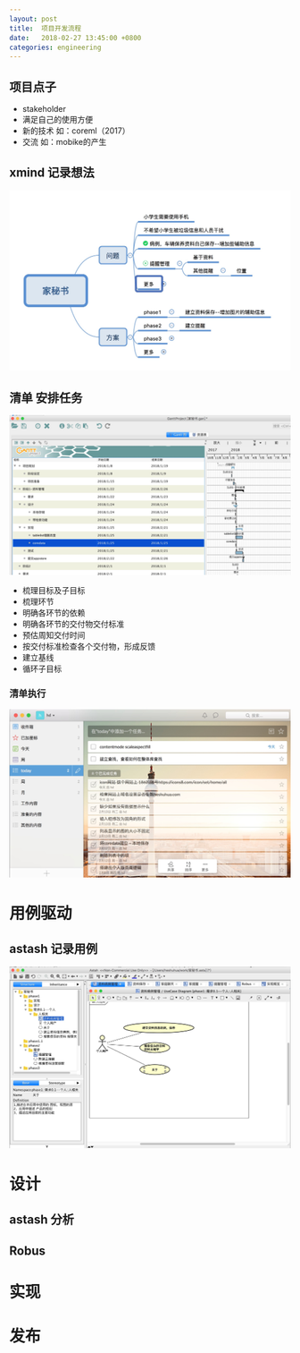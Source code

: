```yaml
---
layout: post
title:  项目开发流程
date:   2018-02-27 13:45:00 +0800
categories: engineering
---
```


## 项目点子
+ stakeholder
+ 满足自己的使用方便
+ 新的技术 如：coreml（2017）
+ 交流 如：mobike的产生

## xmind 记录想法
![任务](/assets/images/xmind.png "记录想法")

## 清单 安排任务
![任务](/assets/images/ganttu.png "任务安排")

+ 梳理目标及子目标
+ 梳理环节
+ 明确各环节的依赖
+ 明确各环节的交付物交付标准
+ 预估周知交付时间
+ 按交付标准检查各个交付物，形成反馈
+ 建立基线
+ 循环子目标



### 清单执行
![任务](/assets/images/task.png "任务安排")

# 用例驱动

## astash 记录用例
![用例](/assets/images/usecase.png "用例图")


# 设计
## astash 分析

## Robus

# 实现


# 发布
